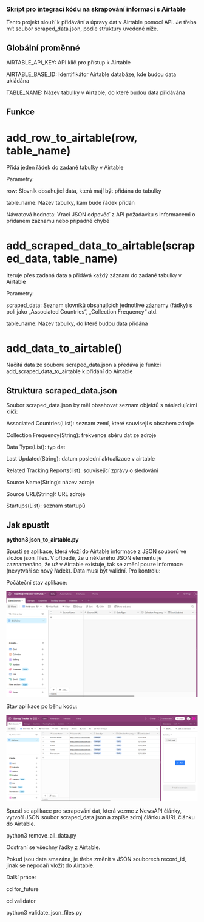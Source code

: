 ### Skript pro integraci kódu na skrapování informací s Airtable

Tento projekt slouží k přidávání a úpravy dat v Airtable pomocí API. Je třeba mít soubor scraped_data.json, podle struktury uvedené níže.

## Globální proměnné

AIRTABLE_API_KEY: API klíč pro přístup k Airtable

AIRTABLE_BASE_ID: Identifikátor Airtable databáze, kde budou data ukládána

TABLE_NAME: Název tabulky v Airtable, do které budou data přidávána

## Funkce

# add_row_to_airtable(row, table_name)

Přidá jeden řádek do zadané tabulky v Airtable

Parametry:

row: Slovník obsahující data, která mají být přidána do tabulky

table_name: Název tabulky, kam bude řádek přidán

Návratová hodnota: Vrací JSON odpověď z API požadavku s informacemi o přidaném záznamu nebo případné chybě



# add_scraped_data_to_airtable(scraped_data, table_name)

Iteruje přes zadaná data a přidává každý záznam do zadané tabulky v Airtable

Parametry:

scraped_data: Seznam slovníků obsahujících jednotlivé záznamy (řádky) s poli jako „Associated Countries“, „Collection Frequency“ atd.

table_name: Název tabulky, do které budou data přidána


# add_data_to_airtable()

Načítá data ze souboru scraped_data.json a předává je funkci add_scraped_data_to_airtable k přidání do Airtable


## Struktura scraped_data.json

Soubor scraped_data.json by měl obsahovat seznam objektů s následujícími klíči:

Associated Countries(List): seznam zemí, které souvisejí s obsahem zdroje

Collection Frequency(String): frekvence sběru dat ze zdroje

Data Type(List): typ dat

Last Updated(String): datum poslední aktualizace v airtable

Related Tracking Reports(list): související zprávy o sledování

Source Name(String): název zdroje

Source URL(String): URL zdroje

Startups(List): seznam startupů

## Jak spustit

**python3 json_to_airtable.py**

Spustí se aplikace, která vloží do Airtable informace z JSON souborů ve složce json_files. V případě, že u některého JSON elementu je zaznamenáno, že už v Airtable existuje, tak se změní pouze informace (nevytváří se nový řádek). Data musí být validní. Pro kontrolu:

Počáteční stav aplikace:

![Počáteční stav aplikace](Airtable_start.png)

Stav aplikace po běhu kodu:

![Stav aplikace po běhu kodu](Airtable_finish.png)

Spustí se aplikace pro scrapování dat, která vezme z NewsAPI články, vytvoří JSON soubor scraped_data.json a zapíše zdroj článku a URL článku do Airtable.


python3 remove_all_data.py


Odstraní se všechny řádky z Airtable.

Pokud jsou data smazána, je třeba změnit v JSON souborech record_id, jinak se nepodaří vložit do Airtable.


Další práce:

cd for_future

cd validator

python3 validate_json_files.py
